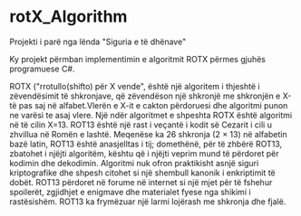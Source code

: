 # rotX_Algorithm
Projekti i parë nga lënda "Siguria e të dhënave"

Ky projekt përmban implementimin e algoritmit ROTX përmes gjuhës programuese C#.

ROTX ("rrotullo(shifto) për X vende", është një algoritem i thjeshtë i zëvendësimit të shkronjave, që zëvendëson një shkronjë me shkronjën e X-të pas saj në alfabet.Vlerën e X-it e cakton përdoruesi dhe algoritmi punon ne varësi te asaj vlere.
Një ndër algoritmet e shpeshta ROTX është algoritmi në të cilin X=13.
ROT13 është një rast i veçantë i kodit së Cezarit i cili u zhvillua në Romën e lashtë.
Meqenëse ka 26 shkronja (2 × 13) në alfabetin bazë latin, ROT13 është anasjelltas i tij; domethënë, për të zhbërë ROT13, zbatohet i njëjti algoritëm, kështu që i njëjti veprim mund të përdoret për kodimin dhe dekodimin. Algoritmi nuk ofron praktikisht asnjë siguri kriptografike dhe shpesh citohet si një shembull kanonik i enkriptimit të dobët. 
ROT13 përdoret në forume në internet si një mjet për të fshehur spoilerët, zgjidhjet e enigmave dhe materialet fyese nga shikimi i rastësishëm. ROT13 ka frymëzuar një larmi lojërash me shkronja dhe fjalë.
